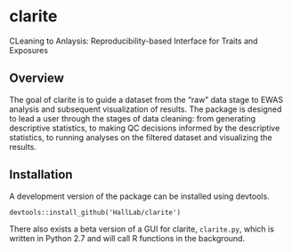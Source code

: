 # clarite
CLeaning to Anlaysis: Reproducibility-based Interface for Traits and Exposures

## Overview

The goal of clarite is to guide a dataset from the “raw” data stage to EWAS analysis and 
subsequent visualization of results. The package is designed to lead a user through the 
stages of data cleaning: from generating descriptive statistics, to making QC decisions 
informed by the descriptive statistics, to running analyses on the filtered dataset and 
visualizing the results.

## Installation

A development version of the package can be installed using devtools.

```devtools::install_github('HallLab/clarite')```

There also exists a beta version of a GUI for clarite, ```clarite.py```, which is written in Python 2.7 
and will call R functions in the background.
